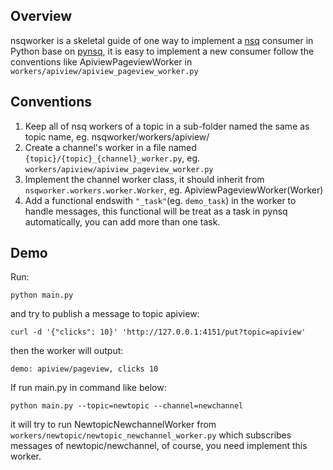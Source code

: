 Overview
--------

nsqworker is a skeletal guide of one way to implement a [nsq][1] consumer in Python base on [pynsq][2], 
it is easy to implement a new consumer follow the conventions like ApiviewPageviewWorker in `workers/apiview/apiview_pageview_worker.py`

Conventions
-----------

1. Keep all of nsq workers of a topic in a sub-folder named the same as topic name, eg. nsqworker/workers/apiview/
2. Create a channel's worker in a file named `{topic}/{topic}_{channel}_worker.py`, eg. `workers/apiview/apiview_pageview_worker.py`
3. Implement the channel worker class, it should inherit from `nsqworker.workers.worker.Worker`, eg. ApiviewPageviewWorker(Worker)
4. Add a functional endswith `"_task"`(eg. `demo_task`) in the worker to handle messages, this functional will be treat as a task in pynsq automatically, you can add more than one task.

Demo
----

Run:

 	python main.py

and try to publish a message to topic apiview:

    curl -d '{"clicks": 10}' 'http://127.0.0.1:4151/put?topic=apiview'

then the worker will output:
	
    demo: apiview/pageview, clicks 10

If run main.py in command like below:

    python main.py --topic=newtopic --channel=newchannel

it will try to run NewtopicNewchannelWorker from `workers/newtopic/newtopic_newchannel_worker.py` which subscribes messages of newtopic/newchannel, of course, you need implement this worker.

  [1]: https://github.com/bitly/nsq
  [2]: https://github.com/bitly/pynsq
